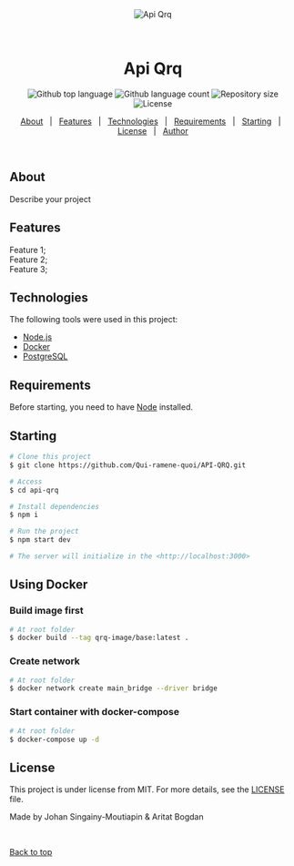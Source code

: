 <div align="center" id="top"> 
  <img src="./.github/app.gif" alt="Api Qrq" />

  &#xa0;

  <!-- <a href="https://apiqrq.netlify.app">Demo</a> -->
</div>

<h1 align="center">Api Qrq</h1>

<p align="center">
  <img alt="Github top language" src="https://img.shields.io/github/languages/top/{{YOUR_GITHUB_USERNAME}}/api-qrq?color=56BEB8">

  <img alt="Github language count" src="https://img.shields.io/github/languages/count/{{YOUR_GITHUB_USERNAME}}/api-qrq?color=56BEB8">

  <img alt="Repository size" src="https://img.shields.io/github/repo-size/{{YOUR_GITHUB_USERNAME}}/api-qrq?color=56BEB8">

  <img alt="License" src="https://img.shields.io/github/license/{{YOUR_GITHUB_USERNAME}}/api-qrq?color=56BEB8">

  <!-- <img alt="Github issues" src="https://img.shields.io/github/issues/{{YOUR_GITHUB_USERNAME}}/api-qrq?color=56BEB8" /> -->

  <!-- <img alt="Github forks" src="https://img.shields.io/github/forks/{{YOUR_GITHUB_USERNAME}}/api-qrq?color=56BEB8" /> -->

  <!-- <img alt="Github stars" src="https://img.shields.io/github/stars/{{YOUR_GITHUB_USERNAME}}/api-qrq?color=56BEB8" /> -->
</p>

<!-- Status -->

<!-- <h4 align="center"> 
	🚧  Api Qrq 🚀 Under construction...  🚧
</h4> 

<hr> -->

<p align="center">
  <a href="#dart-about">About</a> &#xa0; | &#xa0; 
  <a href="#sparkles-features">Features</a> &#xa0; | &#xa0;
  <a href="#rocket-technologies">Technologies</a> &#xa0; | &#xa0;
  <a href="#white_check_mark-requirements">Requirements</a> &#xa0; | &#xa0;
  <a href="#checkered_flag-starting">Starting</a> &#xa0; | &#xa0;
  <a href="#memo-license">License</a> &#xa0; | &#xa0;
  <a href="https://github.com/{{YOUR_GITHUB_USERNAME}}" target="_blank">Author</a>
</p>

<br>

## About ##

Describe your project

## Features ##

Feature 1;\
Feature 2;\
Feature 3;

## Technologies ##

The following tools were used in this project:

- [Node.js](https://nodejs.org/en/)
- [Docker](https://pt-br.reactjs.org/)
- [PostgreSQL](https://reactnative.dev/)

## Requirements ##

Before starting, you need to have [Node](https://nodejs.org/en/) installed.

## Starting ##

```bash
# Clone this project
$ git clone https://github.com/Qui-ramene-quoi/API-QRQ.git

# Access
$ cd api-qrq

# Install dependencies
$ npm i

# Run the project
$ npm start dev

# The server will initialize in the <http://localhost:3000>
```

## Using Docker ##

### Build image first ##

```bash
# At root folder
$ docker build --tag qrq-image/base:latest .
```

### Create network ##

```bash
# At root folder
$ docker network create main_bridge --driver bridge
```

### Start container with docker-compose

```bash
# At root folder
$ docker-compose up -d
```

## License ##

This project is under license from MIT. For more details, see the [LICENSE](LICENSE.md) file.


Made by Johan Singainy-Moutiapin & Aritat Bogdan

&#xa0;

<a href="#top">Back to top</a>
